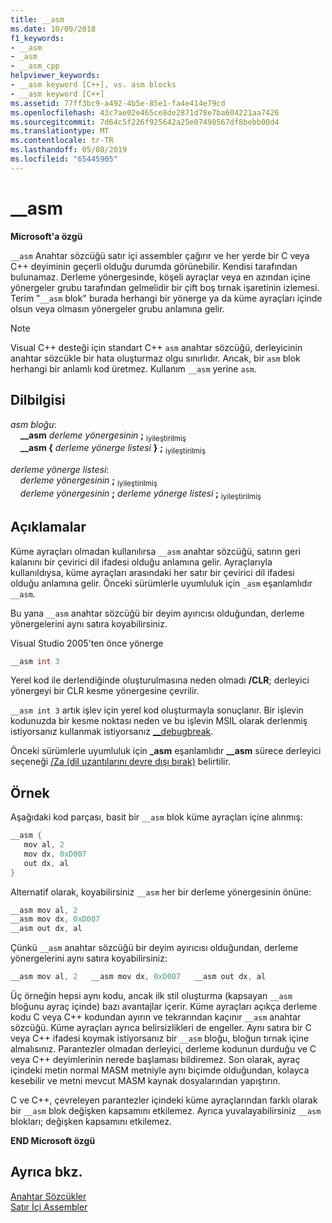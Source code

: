 ```yaml
---
title: __asm
ms.date: 10/09/2018
f1_keywords:
- __asm
- _asm
- __asm_cpp
helpviewer_keywords:
- __asm keyword [C++], vs. asm blocks
- __asm keyword [C++]
ms.assetid: 77ff3bc9-a492-4b5e-85e1-fa4e414e79cd
ms.openlocfilehash: 43c7ae02e465ce8de2871d78e7ba604221aa7426
ms.sourcegitcommit: 7d64c5f226f925642a25e07498567df8bebb00d4
ms.translationtype: MT
ms.contentlocale: tr-TR
ms.lasthandoff: 05/08/2019
ms.locfileid: "65445905"
---
```

# <a name="asm"></a>__asm

**Microsoft'a özgü**

`__asm` Anahtar sözcüğü satır içi assembler çağırır ve her yerde bir C veya C++ deyiminin geçerli olduğu durumda görünebilir. Kendisi tarafından bulunamaz. Derleme yönergesinde, köşeli ayraçlar veya en azından içine yönergeler grubu tarafından gelmelidir bir çift boş tırnak işaretinin izlemesi. Terim "`__asm` blok" burada herhangi bir yönerge ya da küme ayraçları içinde olsun veya olmasın yönergeler grubu anlamına gelir.

> [!NOTE]
> Visual C++ desteği için standart C++ `asm` anahtar sözcüğü, derleyicinin anahtar sözcükle bir hata oluşturmaz olgu sınırlıdır. Ancak, bir `asm` blok herhangi bir anlamlı kod üretmez. Kullanım `__asm` yerine `asm`.

## <a name="grammar"></a>Dilbilgisi

*asm bloğu*:<br/>
&nbsp;&nbsp;&nbsp;&nbsp;**__asm** *derleme yönergesinin* **;** <sub>iyileştirilmiş</sub><br/>
&nbsp;&nbsp;&nbsp;&nbsp;**__asm {** *derleme yönerge listesi* **}** **;** <sub>iyileştirilmiş</sub>

*derleme yönerge listesi*:<br/>
&nbsp;&nbsp;&nbsp;&nbsp;*derleme yönergesinin* **;** <sub>iyileştirilmiş</sub><br/>
&nbsp;&nbsp;&nbsp;&nbsp;*derleme yönergesinin* **;** *derleme yönerge listesi* **;** <sub>iyileştirilmiş</sub>

## <a name="remarks"></a>Açıklamalar

Küme ayraçları olmadan kullanılırsa `__asm` anahtar sözcüğü, satırın geri kalanını bir çevirici dil ifadesi olduğu anlamına gelir. Ayraçlarıyla kullanıldıysa, küme ayraçları arasındaki her satır bir çevirici dil ifadesi olduğu anlamına gelir. Önceki sürümlerle uyumluluk için `_asm` eşanlamlıdır `__asm`.

Bu yana `__asm` anahtar sözcüğü bir deyim ayırıcısı olduğundan, derleme yönergelerini aynı satıra koyabilirsiniz.

Visual Studio 2005'ten önce yönerge

```cpp
__asm int 3
```

Yerel kod ile derlendiğinde oluşturulmasına neden olmadı **/CLR**; derleyici yönergeyi bir CLR kesme yönergesine çevrilir.

`__asm int 3` artık işlev için yerel kod oluşturmayla sonuçlanır. Bir işlevin kodunuzda bir kesme noktası neden ve bu işlevin MSIL olarak derlenmiş istiyorsanız kullanmak istiyorsanız [__debugbreak](../../intrinsics/debugbreak.md).

Önceki sürümlerle uyumluluk için **_asm** eşanlamlıdır **__asm** sürece derleyici seçeneği [/Za \(dil uzantılarını devre dışı bırak)](../../build/reference/za-ze-disable-language-extensions.md) belirtilir.

## <a name="example"></a>Örnek

Aşağıdaki kod parçası, basit bir `__asm` blok küme ayraçları içine alınmış:

```cpp
__asm {
   mov al, 2
   mov dx, 0xD007
   out dx, al
}
```

Alternatif olarak, koyabilirsiniz `__asm` her bir derleme yönergesinin önüne:

```cpp
__asm mov al, 2
__asm mov dx, 0xD007
__asm out dx, al
```

Çünkü `__asm` anahtar sözcüğü bir deyim ayırıcısı olduğundan, derleme yönergelerini aynı satıra koyabilirsiniz:

```cpp
__asm mov al, 2   __asm mov dx, 0xD007   __asm out dx, al
```

Üç örneğin hepsi aynı kodu, ancak ilk stil oluşturma (kapsayan `__asm` bloğunu ayraç içinde) bazı avantajlar içerir. Küme ayraçları açıkça derleme kodu C veya C++ kodundan ayırın ve tekrarından kaçınır `__asm` anahtar sözcüğü. Küme ayraçları ayrıca belirsizlikleri de engeller. Aynı satıra bir C veya C++ ifadesi koymak istiyorsanız bir `__asm` bloğu, bloğun tırnak içine almalısınız. Parantezler olmadan derleyici, derleme kodunun durduğu ve C veya C++ deyimlerinin nerede başlaması bildiremez. Son olarak, ayraç içindeki metin normal MASM metniyle aynı biçimde olduğundan, kolayca kesebilir ve metni mevcut MASM kaynak dosyalarından yapıştırın.

C ve C++, çevreleyen parantezler içindeki küme ayraçlarından farklı olarak bir `__asm` blok değişken kapsamını etkilemez. Ayrıca yuvalayabilirsiniz `__asm` blokları; değişken kapsamını etkilemez.

**END Microsoft özgü**

## <a name="see-also"></a>Ayrıca bkz.

[Anahtar Sözcükler](../../cpp/keywords-cpp.md)<br/>
[Satır İçi Assembler](../../assembler/inline/inline-assembler.md)<br/>